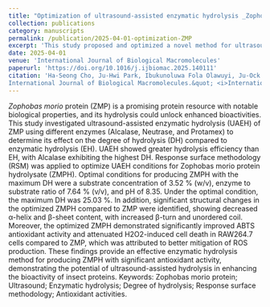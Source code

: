 ```yaml
---
title: "Optimization of ultrasound-assisted enzymatic hydrolysis _Zophobas morio_ protein and its protective effects against H2O2-induced oxidative stress in RAW264.7 cells"
collection: publications
category: manuscripts
permalink: /publication/2025-04-01-optimization-ZMP
excerpt: 'This study proposed and optimized a novel method for ultrasound-assisted enzymatic hydrolysis of _Zophobas morio_ protein enhancing its antioxidant properties and protective effects against H2O2-induced oxidative stress.'
date: 2025-04-01
venue: 'International Journal of Biological Macromolecules'
paperurl: 'https://doi.org/10.1016/j.ijbiomac.2025.140111'
citation: 'Ha-Seong Cho, Ju-Hwi Park, Ibukunoluwa Fola Olawuyi, Ju-Ock Nam, Won-Young Lee. (2025). &quot; Optimization of ultrasound-assisted enzymatic hydrolysis Zophobas morio protein and its protective effects against H2O2-induced oxidative stress in RAW264.7 cells,
International Journal of Biological Macromolecules.&quot; <i>International Journal of Biological Macromolecules</i>. 298.'
---
```


_Zophobas morio_ protein (ZMP) is a promising protein resource with notable biological properties, and its hydrolysis could unlock enhanced bioactivities. This study investigated ultrasound-assisted enzymatic hydrolysis (UAEH) of ZMP using different enzymes (Alcalase, Neutrase, and Protamex) to determine its effect on the degree of hydrolysis (DH) compared to enzymatic hydrolysis (EH). UAEH showed greater hydrolysis efficiency than EH, with Alcalase exhibiting the highest DH. Response surface methodology (RSM) was applied to optimize UAEH conditions for Zophobas morio protein hydrolysate (ZMPH). Optimal conditions for producing ZMPH with the maximum DH were a substrate concentration of 3.52 % (w/v), enzyme to substrate ratio of 7.64 % (v/v), and pH of 8.35. Under the optimal condition, the maximum DH was 25.03 %. In addition, significant structural changes in the optimized ZMPH compared to ZMP were identified, showing decreased α-helix and β-sheet content, with increased β-turn and unordered coil. Moreover, the optimized ZMPH demonstrated significantly improved ABTS antioxidant activity and attenuated H2O2-induced cell death in RAW264.7 cells compared to ZMP, which was attributed to better mitigation of ROS production. These findings provide an effective enzymatic hydrolysis method for producing ZMPH with significant antioxidant activity, demonstrating the potential of ultrasound-assisted hydrolysis in enhancing the bioactivity of insect proteins.
Keywords: Zophobas morio protein; Ultrasound; Enzymatic hydrolysis; Degree of hydrolysis; Response surface methodology; Antioxidant activities.
